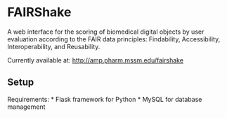 FAIRShake
========

A web interface for the scoring of biomedical digital objects by user evaluation
according to the FAIR data principles: Findability, Accessibility, Interoperability, and Reusability.

Currently available at: http://amp.pharm.mssm.edu/fairshake

Setup
---------

Requirements:
    * Flask framework for Python
    * MySQL for database management